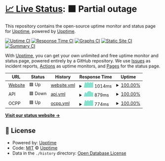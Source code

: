 # [📈 Live Status](https://status.kilowatt.hk): <!--live status--> **🟧 Partial outage**

This repository contains the open-source uptime monitor and status page for [Upptime](https://upptime.js.org), powered by [Upptime](https://github.com/upptime/upptime).

[![Uptime CI](https://github.com/kilowatthk/uptime-status/workflows/Uptime%20CI/badge.svg)](https://github.com/kilowatthk/uptime-status/actions?query=workflow%3A%22Uptime+CI%22)
[![Response Time CI](https://github.com/kilowatthk/uptime-status/workflows/Response%20Time%20CI/badge.svg)](https://github.com/kilowatthk/uptime-status/actions?query=workflow%3A%22Response+Time+CI%22)
[![Graphs CI](https://github.com/kilowatthk/uptime-status/workflows/Graphs%20CI/badge.svg)](https://github.com/kilowatthk/uptime-status/actions?query=workflow%3A%22Graphs+CI%22)
[![Static Site CI](https://github.com/kilowatthk/uptime-status/workflows/Static%20Site%20CI/badge.svg)](https://github.com/kilowatthk/uptime-status/actions?query=workflow%3A%22Static+Site+CI%22)
[![Summary CI](https://github.com/kilowatthk/uptime-status/workflows/Summary%20CI/badge.svg)](https://github.com/kilowatthk/uptime-status/actions?query=workflow%3A%22Summary+CI%22)

With [Upptime](https://upptime.js.org), you can get your own unlimited and free uptime monitor and status page, powered entirely by a GitHub repository. We use [Issues](https://github.com/upptime/upptime/issues) as incident reports, [Actions](https://github.com/kilowatthk/uptime-status/actions) as uptime monitors, and [Pages](https://status.kilowatt.hk) for the status page.

<!--start: status pages-->
<!-- This summary is generated by Upptime (https://github.com/upptime/upptime) -->
<!-- Do not edit this manually, your changes will be overwritten -->
<!-- prettier-ignore -->
| URL | Status | History | Response Time | Uptime |
| --- | ------ | ------- | ------------- | ------ |
| <img alt="" src="https://icons.duckduckgo.com/ip3/www.kilowatt.hk.ico" height="13"> [Website](https://www.kilowatt.hk) | 🟩 Up | [website.yml](https://github.com/kilowatthk/uptime-status/commits/HEAD/history/website.yml) | <details><summary><img alt="Response time graph" src="./graphs/website/response-time-week.png" height="20"> 1014ms</summary><br><a href="https://status.kilowatt.hk/history/website"><img alt="Response time 1006" src="https://img.shields.io/endpoint?url=https%3A%2F%2Fraw.githubusercontent.com%2Fkilowatthk%2Fuptime-status%2FHEAD%2Fapi%2Fwebsite%2Fresponse-time.json"></a><br><a href="https://status.kilowatt.hk/history/website"><img alt="24-hour response time 1143" src="https://img.shields.io/endpoint?url=https%3A%2F%2Fraw.githubusercontent.com%2Fkilowatthk%2Fuptime-status%2FHEAD%2Fapi%2Fwebsite%2Fresponse-time-day.json"></a><br><a href="https://status.kilowatt.hk/history/website"><img alt="7-day response time 1014" src="https://img.shields.io/endpoint?url=https%3A%2F%2Fraw.githubusercontent.com%2Fkilowatthk%2Fuptime-status%2FHEAD%2Fapi%2Fwebsite%2Fresponse-time-week.json"></a><br><a href="https://status.kilowatt.hk/history/website"><img alt="30-day response time 1006" src="https://img.shields.io/endpoint?url=https%3A%2F%2Fraw.githubusercontent.com%2Fkilowatthk%2Fuptime-status%2FHEAD%2Fapi%2Fwebsite%2Fresponse-time-month.json"></a><br><a href="https://status.kilowatt.hk/history/website"><img alt="1-year response time 1006" src="https://img.shields.io/endpoint?url=https%3A%2F%2Fraw.githubusercontent.com%2Fkilowatthk%2Fuptime-status%2FHEAD%2Fapi%2Fwebsite%2Fresponse-time-year.json"></a></details> | <details><summary><a href="https://status.kilowatt.hk/history/website">100.00%</a></summary><a href="https://status.kilowatt.hk/history/website"><img alt="All-time uptime 99.93%" src="https://img.shields.io/endpoint?url=https%3A%2F%2Fraw.githubusercontent.com%2Fkilowatthk%2Fuptime-status%2FHEAD%2Fapi%2Fwebsite%2Fuptime.json"></a><br><a href="https://status.kilowatt.hk/history/website"><img alt="24-hour uptime 100.00%" src="https://img.shields.io/endpoint?url=https%3A%2F%2Fraw.githubusercontent.com%2Fkilowatthk%2Fuptime-status%2FHEAD%2Fapi%2Fwebsite%2Fuptime-day.json"></a><br><a href="https://status.kilowatt.hk/history/website"><img alt="7-day uptime 100.00%" src="https://img.shields.io/endpoint?url=https%3A%2F%2Fraw.githubusercontent.com%2Fkilowatthk%2Fuptime-status%2FHEAD%2Fapi%2Fwebsite%2Fuptime-week.json"></a><br><a href="https://status.kilowatt.hk/history/website"><img alt="30-day uptime 99.93%" src="https://img.shields.io/endpoint?url=https%3A%2F%2Fraw.githubusercontent.com%2Fkilowatthk%2Fuptime-status%2FHEAD%2Fapi%2Fwebsite%2Fuptime-month.json"></a><br><a href="https://status.kilowatt.hk/history/website"><img alt="1-year uptime 99.93%" src="https://img.shields.io/endpoint?url=https%3A%2F%2Fraw.githubusercontent.com%2Fkilowatthk%2Fuptime-status%2FHEAD%2Fapi%2Fwebsite%2Fuptime-year.json"></a></details>
| <img alt="" src="https://icons.duckduckgo.com/ip3/null.ico" height="13"> API | 🟥 Down | [api.yml](https://github.com/kilowatthk/uptime-status/commits/HEAD/history/api.yml) | <details><summary><img alt="Response time graph" src="./graphs/api/response-time-week.png" height="20"> 879ms</summary><br><a href="https://status.kilowatt.hk/history/api"><img alt="Response time 807" src="https://img.shields.io/endpoint?url=https%3A%2F%2Fraw.githubusercontent.com%2Fkilowatthk%2Fuptime-status%2FHEAD%2Fapi%2Fapi%2Fresponse-time.json"></a><br><a href="https://status.kilowatt.hk/history/api"><img alt="24-hour response time 858" src="https://img.shields.io/endpoint?url=https%3A%2F%2Fraw.githubusercontent.com%2Fkilowatthk%2Fuptime-status%2FHEAD%2Fapi%2Fapi%2Fresponse-time-day.json"></a><br><a href="https://status.kilowatt.hk/history/api"><img alt="7-day response time 879" src="https://img.shields.io/endpoint?url=https%3A%2F%2Fraw.githubusercontent.com%2Fkilowatthk%2Fuptime-status%2FHEAD%2Fapi%2Fapi%2Fresponse-time-week.json"></a><br><a href="https://status.kilowatt.hk/history/api"><img alt="30-day response time 807" src="https://img.shields.io/endpoint?url=https%3A%2F%2Fraw.githubusercontent.com%2Fkilowatthk%2Fuptime-status%2FHEAD%2Fapi%2Fapi%2Fresponse-time-month.json"></a><br><a href="https://status.kilowatt.hk/history/api"><img alt="1-year response time 807" src="https://img.shields.io/endpoint?url=https%3A%2F%2Fraw.githubusercontent.com%2Fkilowatthk%2Fuptime-status%2FHEAD%2Fapi%2Fapi%2Fresponse-time-year.json"></a></details> | <details><summary><a href="https://status.kilowatt.hk/history/api">100.00%</a></summary><a href="https://status.kilowatt.hk/history/api"><img alt="All-time uptime 99.87%" src="https://img.shields.io/endpoint?url=https%3A%2F%2Fraw.githubusercontent.com%2Fkilowatthk%2Fuptime-status%2FHEAD%2Fapi%2Fapi%2Fuptime.json"></a><br><a href="https://status.kilowatt.hk/history/api"><img alt="24-hour uptime 100.00%" src="https://img.shields.io/endpoint?url=https%3A%2F%2Fraw.githubusercontent.com%2Fkilowatthk%2Fuptime-status%2FHEAD%2Fapi%2Fapi%2Fuptime-day.json"></a><br><a href="https://status.kilowatt.hk/history/api"><img alt="7-day uptime 100.00%" src="https://img.shields.io/endpoint?url=https%3A%2F%2Fraw.githubusercontent.com%2Fkilowatthk%2Fuptime-status%2FHEAD%2Fapi%2Fapi%2Fuptime-week.json"></a><br><a href="https://status.kilowatt.hk/history/api"><img alt="30-day uptime 99.87%" src="https://img.shields.io/endpoint?url=https%3A%2F%2Fraw.githubusercontent.com%2Fkilowatthk%2Fuptime-status%2FHEAD%2Fapi%2Fapi%2Fuptime-month.json"></a><br><a href="https://status.kilowatt.hk/history/api"><img alt="1-year uptime 99.87%" src="https://img.shields.io/endpoint?url=https%3A%2F%2Fraw.githubusercontent.com%2Fkilowatthk%2Fuptime-status%2FHEAD%2Fapi%2Fapi%2Fuptime-year.json"></a></details>
| <img alt="" src="https://icons.duckduckgo.com/ip3/null.ico" height="13"> OCPP | 🟩 Up | [ocpp.yml](https://github.com/kilowatthk/uptime-status/commits/HEAD/history/ocpp.yml) | <details><summary><img alt="Response time graph" src="./graphs/ocpp/response-time-week.png" height="20"> 774ms</summary><br><a href="https://status.kilowatt.hk/history/ocpp"><img alt="Response time 789" src="https://img.shields.io/endpoint?url=https%3A%2F%2Fraw.githubusercontent.com%2Fkilowatthk%2Fuptime-status%2FHEAD%2Fapi%2Focpp%2Fresponse-time.json"></a><br><a href="https://status.kilowatt.hk/history/ocpp"><img alt="24-hour response time 826" src="https://img.shields.io/endpoint?url=https%3A%2F%2Fraw.githubusercontent.com%2Fkilowatthk%2Fuptime-status%2FHEAD%2Fapi%2Focpp%2Fresponse-time-day.json"></a><br><a href="https://status.kilowatt.hk/history/ocpp"><img alt="7-day response time 774" src="https://img.shields.io/endpoint?url=https%3A%2F%2Fraw.githubusercontent.com%2Fkilowatthk%2Fuptime-status%2FHEAD%2Fapi%2Focpp%2Fresponse-time-week.json"></a><br><a href="https://status.kilowatt.hk/history/ocpp"><img alt="30-day response time 789" src="https://img.shields.io/endpoint?url=https%3A%2F%2Fraw.githubusercontent.com%2Fkilowatthk%2Fuptime-status%2FHEAD%2Fapi%2Focpp%2Fresponse-time-month.json"></a><br><a href="https://status.kilowatt.hk/history/ocpp"><img alt="1-year response time 789" src="https://img.shields.io/endpoint?url=https%3A%2F%2Fraw.githubusercontent.com%2Fkilowatthk%2Fuptime-status%2FHEAD%2Fapi%2Focpp%2Fresponse-time-year.json"></a></details> | <details><summary><a href="https://status.kilowatt.hk/history/ocpp">100.00%</a></summary><a href="https://status.kilowatt.hk/history/ocpp"><img alt="All-time uptime 99.77%" src="https://img.shields.io/endpoint?url=https%3A%2F%2Fraw.githubusercontent.com%2Fkilowatthk%2Fuptime-status%2FHEAD%2Fapi%2Focpp%2Fuptime.json"></a><br><a href="https://status.kilowatt.hk/history/ocpp"><img alt="24-hour uptime 100.00%" src="https://img.shields.io/endpoint?url=https%3A%2F%2Fraw.githubusercontent.com%2Fkilowatthk%2Fuptime-status%2FHEAD%2Fapi%2Focpp%2Fuptime-day.json"></a><br><a href="https://status.kilowatt.hk/history/ocpp"><img alt="7-day uptime 100.00%" src="https://img.shields.io/endpoint?url=https%3A%2F%2Fraw.githubusercontent.com%2Fkilowatthk%2Fuptime-status%2FHEAD%2Fapi%2Focpp%2Fuptime-week.json"></a><br><a href="https://status.kilowatt.hk/history/ocpp"><img alt="30-day uptime 99.77%" src="https://img.shields.io/endpoint?url=https%3A%2F%2Fraw.githubusercontent.com%2Fkilowatthk%2Fuptime-status%2FHEAD%2Fapi%2Focpp%2Fuptime-month.json"></a><br><a href="https://status.kilowatt.hk/history/ocpp"><img alt="1-year uptime 99.77%" src="https://img.shields.io/endpoint?url=https%3A%2F%2Fraw.githubusercontent.com%2Fkilowatthk%2Fuptime-status%2FHEAD%2Fapi%2Focpp%2Fuptime-year.json"></a></details>

<!--end: status pages-->

[**Visit our status website →**](https://status.kilowatt.hk)

## 📄 License

- Powered by: [Upptime](https://github.com/upptime/upptime)
- Code: [MIT](./LICENSE) © [Upptime](https://upptime.js.org)
- Data in the `./history` directory: [Open Database License](https://opendatacommons.org/licenses/odbl/1-0/)
